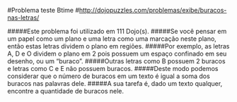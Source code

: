 #Problema teste Btime
#http://dojopuzzles.com/problemas/exibe/buracos-nas-letras/

#####Este problema foi utilizado em 111 Dojo(s).
#####Se você pensar em um papel como um plano e uma letra como uma marcação neste plano, então estas letras dividem o plano em regiões.
#####Por exemplo, as letras A, D e O dividem o plano em 2 pois possuem um espaço confinado em seu desenho, ou um “buraco”.
#####Outras letras como B possuem 2 buracos e letras como C e E não possuem buracos.
#####Deste modo podemos considerar que o número de buracos em um texto é igual a soma dos buracos nas palavras dele.
#####A sua tarefa é, dado um texto qualquer, encontre a quantidade de buracos nele.
